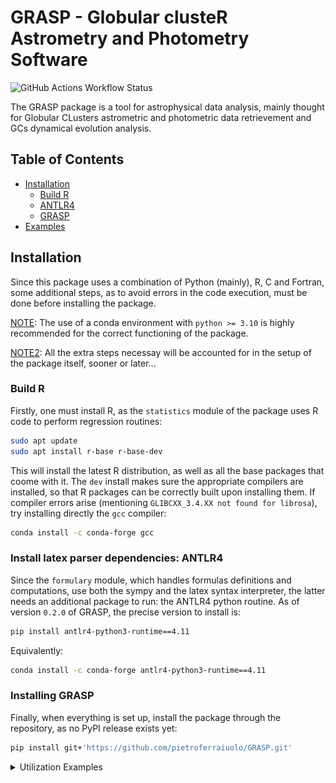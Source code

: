# GRASP - Globular clusteR Astrometry and Photometry Software
 ![GitHub Actions Workflow Status](https://img.shields.io/github/actions/workflow/status/pietroferraiuolo/GRASP/python-test.yaml)

The GRASP package is a tool for astrophysical data analysis, mainly thought for Globular CLusters 
astrometric and photometric data retrievement and GCs dynamical evolution analysis.

## Table of Contents

- [Installation](#installation)
    - [Build R](#build-r)
    - [ANTLR4](#install-latex-parser-dependencies)
    - [GRASP](#installing-grasp)
- [Examples](#retrieving-data)

## Installation
Since this package uses a combination of Python (mainly), R, C and Fortran, some additional steps, as
to avoid errors in the code execution, must be done before installing the package.

<ins>NOTE</ins>: The use of a conda environment with `python >= 3.10` is highly recommended for the
correct functioning of the package.

<ins>NOTE2</ins>: All the extra steps necessay will be accounted for in the setup of the package 
itself, sooner or later...

### Build R
Firstly, one must install R, as the `statistics` module of the package uses R code to perform regression routines:

```bash
sudo apt update
sudo apt install r-base r-base-dev
```

This will install the latest R distribution, as well as all the base packages that coome with it. The
`dev` install makes sure the appropriate compilers are installed, so that R packages can be correctly
built upon installing them. If compiler errors arise (mentioning `GLIBCXX_3.4.XX not found for librosa`), try installing directly the `gcc` compiler:

```bash
conda install -c conda-forge gcc
```

### Install latex parser dependencies: ANTLR4
Since the `formulary` module, which handles formulas definitions and computations, use both the sympy
and the latex syntax interpreter, the latter needs an additional package to run: the ANTLR4 python 
routine. As of version `0.2.0` of GRASP, the precise version to install is:

```bash
pip install antlr4-python3-runtime==4.11
```

Equivalently:

```bash
conda install -c conda-forge antlr4-python3-runtime==4.11
```

### Installing GRASP
Finally, when everything is set up, install the package through the repository, as no PyPI release
exists yet:

```bash
pip install git+'https://github.com/pietroferraiuolo/GRASP.git'
```

<details>
<summary>Utilization Examples</summary>

### Retrieving data
Right now, the only implemented archive available for data retrievement is the GAIA archive.
It is comprehensive of various data tables, with the main table for data release `X`
being `gaiadrX.gaia_source`. To list all the available data tables:

```py
> import grasp

> grasp.available_tables() # or equivalentely grasp.gaia.query.available_tables()
"INFO: Retrieving tables... [astroquery.utils.tap.core]"
"INFO: Parsing tables... [astroquery.utils.tap.core]"
"INFO: Done. [astroquery.utils.tap.core]"
"external.apassdr9"
"external.catwise2020"
"external.gaiadr2_astrophysical_parameters"
.
. 
. # continuing with all available data tables
```

As for (gaia) data retrievement, there is the `grasp.gaia.query` module containing the `GaiaQuery`
class, which can be instanced with any of the availble tables, passed as a string. For example, if
one wants to work with GAIA DR2 data, simply:

```py
> dr2 = grasp.GaiaQuery('gaiadr2.gaia_source') # or grasp.gaia.query.GaiaQuery()
"Initialized with Gaia table: 'gaiadr2.gaia_source'"
```

Let's say we want to work with the latest (as of 2025) data release, DR3 (there is a fast alias for 
that):

```py
> dr3 = grasp.dr3()
"Initialized with Gaia table: 'gaiadr3.gaia_source'"
> dr3
"""
GAIADR3.GAIA_SOURCE
-------------------
This table has an entry for every Gaia observed source as published with this data release. 
It contains the basic source parameters, in their final state as processed by the Gaia Data 
Processing and Analysis Consortium from the raw data coming from the spacecraft. The table 
is complemented with others containing information specific to certain kinds of objects 
(e.g.~Solar--system objects, non--single stars, variables etc.) and value--added processing 
(e.g.~astrophysical parameters etc.). Further array data types (spectra, epoch measurements) 
are presented separately via Datalink resources.

<grasp.query.GaiaQuery class>"""
```

For an easy and fast astrometry (or photometry) data retrival, there are built-in functions.
Let's assume we want to retrieve astrometric data of all the sources falling within a circle on the 
sky, with radius $r=1.0\,\deg$ and center coordinates $(\alpha, \delta) = (6.02, -72.08) \deg$,
and we want to save the data obtained:

```py
> a_sample = dr3.get_astrometry(radius=1., ra=6.02, dec=-72.08, save=True)
"Not a Cluster: no model available"
"INFO: Query finished. [astroquery.utils.tap.core]"
"Sample number of sources: 229382"
"Path '.../graspdata/query/UNTRACKEDDATA' did not exist. Created."
".../graspdata/query/UNTRACKEDDATA/20250312_111553/query_data.txt"
".../graspdata/query/UNTRACKEDDATA/20250312_111553/query_info.ini"

> a_sample
"""
Gaia data retrieved at coordinates 
RA=6.02 DEC=-72.08

Data Columns:
source_id - ra - ra_error - dec - dec_error - 
parallax - parallax_error - pmra - pmra_error - pmdec -
"""
```

Every query will have a unique tracking numer identifier of the format `YYYYMMDD_hhmmss`. The query
returns a `grasp.Sample` object, which handles all data and cluster integration in one place. Common
`pandas` and `astropy.QTable methods are available`:

```py
> a_sample.head()
""" 
             SOURCE_ID        ra   ra_error        dec  dec_error  parallax  \
0  4689621262329503744  5.934553   0.537742 -72.252166   0.742929 -2.907118   
1  4689859169153623936  6.723713   0.234891 -71.538202   0.198667 -0.215250   
2  4688735017312170240  7.703532   0.189104 -72.891773   0.190288  0.002266   
3  4688735021593281792  7.674888   0.216690 -72.905171   0.215202 -0.011812   
4  4688735021595344896  7.688834  12.067017 -72.890149   5.270076       NaN   

   parallax_error      pmra  pmra_error     pmdec  pmdec_error  
0        0.691778  4.077426    0.623827 -0.533118     0.897007  
1        0.234868 -0.710963    0.298354 -0.390703     0.304819  
2        0.209810  0.565811    0.251735 -1.081986     0.262715  
3        0.232426  0.404157    0.278103 -1.143366     0.292574  
4             NaN       NaN         NaN       NaN          NaN  
"""

> a_sample.info()
"""
<Table length=229382>
     name       dtype    unit                              description                             n_bad
-------------- ------- -------- ------------------------------------------------------------------ -----
     SOURCE_ID   int64          Unique source identifier (unique within a particular Data Release)     0
            ra float64      deg                                                    Right ascension     0
      ra_error float32      mas                                  Standard error of right ascension     0
           dec float64      deg                                                        Declination     0
     dec_error float32      mas                                      Standard error of declination     0
      parallax float64      mas                                                           Parallax 38102
parallax_error float32      mas                                         Standard error of parallax 38102
          pmra float64 mas / yr                         Proper motion in right ascension direction 38102
    pmra_error float32 mas / yr       Standard error of proper motion in right ascension direction 38102
         pmdec float64 mas / yr                             Proper motion in declination direction 38102
   pmdec_error float32 mas / yr           Standard error of proper motion in declination direction 38102
"""
```

Since there is a big focus on globular clusters for the `grasp` package, the same result could be 
achieved by simply passing as arguments of the functions the radius and the GC name.

The center coordinates used in the previous example, are the coordinates for the center of the GC
*NGC 104* (as listed in the Harry's 2010 edition catalogue). So we can repeat the query like this:

```py
> a_sample = dr3.get_astrometry(radius=1., gc='ngc104', save=True)
"INFO: Query finished. [astroquery.utils.tap.core]"
"Sample number of sources: 229490"
"Path '.../graspdata/query/NGC104' did not exist. Created."
".../graspdata/query/NGC104/20250312_112905/query_data.txt"
".../graspdata/query/NGC104/20250312_112905/query_info.ini"

> a_sample
"""
Data sample for cluster NGC104

Data Columns:
source_id - ra - ra_error - dec - dec_error - 
parallax - parallax_error - pmra - pmra_error - pmdec - 
pmdec_error
"""
```

With the addition that we have now available useful data on the Cluster (<ins>NOTE</ins>: this is 
non other than an implementation of the `grasp.Cluster` class):

```py
> print(a_sample.gc)
"""
Harris Catalog 2010 edition Parameters

       Key                  Value
----------------------------------------
.id      Cluster Name       NGC104
.ra      Position in sky    RA  6.02 deg
.dec                        DEC -72.08 deg
.dist    Distance           4.50 kpc
.w0      W0 Parameter       8.82
.logc    Concentration      logc=2.07
.cflag                      Collapsed -> False
.rc      Core radius        0.006 deg
.rh      Half-Light radius  0.053 deg
.rt      Tidal Radius       0.705 deg
"""
```

All the "fixed" query functions (`.get_astrometry`, `.get_photometry`, `.get_rv`) support an additional
parameter the conditions to be applied on the query. As example

```py
> conditions = ['parallax IS NOT NULL', 'parallax > 0', 'pmra IS NOT NULL', 'pmdec IS NOT NULL'] # uses ADQL
> newsample = dr3.get_astrometry(radius=1., gc='ngc104', conds=conditions)
"INFO: Query finished. [astroquery.utils.tap.core]"
"Sample number of sources: 131482"
```

We can see how the conditions were applied, excluding quite the number of sources.

While for these functions the data retrieved is fixed, there is the `.free_query` functions which, as
the name suggests, accepts bot the `data` and `conditions` additional arguments to customize the query.

### Data visualization
Let us work with the `a_smple` and the `newsample` from before. All the possible builtin visualization
functions of the `grasp` package, are within the `plots` module.

```py
> from grasp import plots as gplt # gplt -> grasp.plots
```

Just as (cool) examples, let's visualize the `parallax` distributions of the samples, as well as the
`proper motion` plots.

```py
> gplt.histogram(a_sample.parallax, xlabel='parallax', xlim=(-2,2))
```
![px1](./docs/pxdis_1_1.png)

With so many sources, the visualization is not great, so that limits have been applied. One coul even
perform analysis at the fly, like _Kerlen Density Estimation_ (here instead of putting limits to the
visualization only, the sample itself has been restricted, to gain resolution on the histogram bins)

```py
> gplt.histogram(
    a_sample.parallax[(a_sample.parallax > -2) & (a_sample.parallax < 2)], 
    kde=True, 
    kde_kind='gaussian', 
    xlabel='parallax'
  )
"Correctly imported `minpack.lm`."
```
![px2](./docs/pxdist_fit_normal.png)

And one could see that the distribution is better fitted by a lorentian distribution function
rather than a normal:

```py
> gplt.histogram(
    a_sample.parallax[(a_sample.parallax > -2) & (a_sample.parallax < 2)], 
    kde=True, 
    kde_kind='lorentzian', 
    xlabel='parallax'
  )
"Correctly imported `minpack.lm`."
```
![px3](./docs/pxdist_fit_lorentz.png)

Another example of visualization are the builtin `proper motion` plot and the `doubleHistScatter` plot:

```py
> conditions = {
...     'pmra':'>-50',
...     'pmra':'<50',
...     'pmdec':'<50',
...     'pmdec':'>-50'
}
> restricted_sample = newsample.apply_conditions(conditions)

# here we are restricting the sample for visualization purposes and is equivalent to

# restricted_sample = newsample[(newsample.pmra >-50) & (newsample.pmra < 50) & (newsample.pmdec >-50) & (newsample.pmdec < 50)]

# with the only difference being that with the latter a `QTable` is returned, while for the 
# `apply_conditions` function a `Sample` istance is returned
> gplt.properMotion(restricted_sample)
```
![pm1](./docs/pmplot.png)

The `doubleHistScatter` plot is a scatter plot with projected distributions of the data in their axes
(with the `kde` option too)

```py
> gplt.doubleHistScatter(restricted_sample['pmra'], restricted_sample['pmdec'], ylabel='pmdec', xlabel='pmra', title='Proper Motion')
```
![dhs](./docs/dhs.png)


### Computing formulas




</details>
